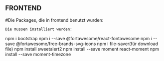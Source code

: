 ## FRONTEND

#Die Packages, die in frontend benutzt wurden:

`Die mussen installiert werden:`

npm i bootstrap 
npm i --save @fortawesome/react-fontawesome 
npm i --save @fortawesome/free-brands-svg-icons 
npm i file-saver(für download file)
npm install sweetalert2
npm install --save moment react-moment
npm install --save moment-timezone
